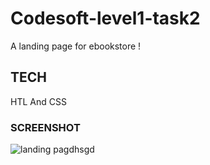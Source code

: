 # Codesoft-level1-task2
A landing page for ebookstore !

## TECH
HTL And CSS

### SCREENSHOT


![landing pagdhsgd](https://github.com/user-attachments/assets/bc52ab3d-78ac-41f8-a262-d3c45acce171)
